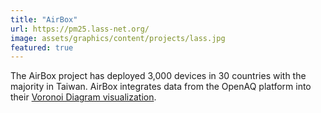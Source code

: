 ```yaml
---
title: "AirBox"
url: https://pm25.lass-net.org/
image: assets/graphics/content/projects/lass.jpg
featured: true
---
```


The AirBox project has deployed 3,000 devices in 30 countries with the majority in Taiwan. AirBox integrates data from the OpenAQ platform into their [Voronoi Diagram visualization](https://pm25.lass-net.org/GIS/voronoi/).
